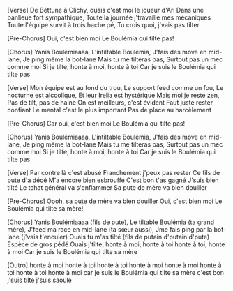 [Verse]
De Béttune à Clichy,
ouais c'est moi le joueur d'Ari
Dans une banlieue fort sympathique,
Toute la journée j'travaille mes mécaniques
Toute l'équipe survit à trois hache pé,
Tu crois quoi, j'vais pas tilter

[Pre-Chorus]
Oui, c'est bien moi
Le Boulémia qui tilte pas!

[Chorus]
Yanis Boulémiaaaa,
L'intiltable Boulémia,
J'fais des move en mid-lane,
Je ping même la bot-lane
Mais tu me tilteras pas,
Surtout pas un mec comme moi
Si je tilte, honte à moi, honte à toi
Car je suis le Boulémia qui tilte pas

[Verse]
Mon équipe est au fond du trou,
Le support feed comme un fou,
Le nocturne est alcoolique,
Et leur Irelia est hystérique
Mais moi je reste zen,
Pas de tilt, pas de haine
On est meilleurs, c'est évident
Faut juste rester confiant
Le mental c'est le plus important
Pas de place au harcèlement

[Pre-Chorus]
Car oui, c'est bien moi
Le Boulémia qui tilte pas!

[Chorus]
Yanis Boulémiaaaa,
L'intiltable Boulémia,
J'fais des move en mid-lane,
Je ping même la bot-lane
Mais tu me tilteras pas,
Surtout pas un mec comme moi
Si je tilte, honte à moi, honte à toi
Car je suis le Boulémia qui tilte pas

[Verse]
Par contre là c'est abusé
Franchement j'peux pas rester
Ce fils de pute d'a décé
M'a encore bien esbrouffé
C'est bon t'as gagné
J'suis bien tilté
Le tchat général va s'enflammer
Sa pute de mère va bien douiller

[Pre-Chorus]
Oooh, sa pute de mère va bien douiller
Oui, c'est bien moi
Le Boulémia qui tilte sa mère!

[Chorus]
Yanis Boulémiaaaa (fils de pute),
Le tiltable Boulémia (ta grand mère),
J'feed ma race en mid-lane (ta sœur aussi),
Jme fais ping par la bot-lane (j'vais t'enculer)
Ouais tu m'as tilté (fils de putain d'putain d'pute)
Espèce de gros pédé
Ouais j'tilte,
honte à moi, honte à toi
honte à toi, honte à moi
Car je suis le Boulémia qui tilte sa mère

[Outro]
honte à moi
honte à toi
honte à toi
honte à moi
honte à moi
honte à toi
honte à toi
honte à moi
car je suis le Boulémia qui tilte sa mère
c'est bon j'suis tilté
j'suis saoulé